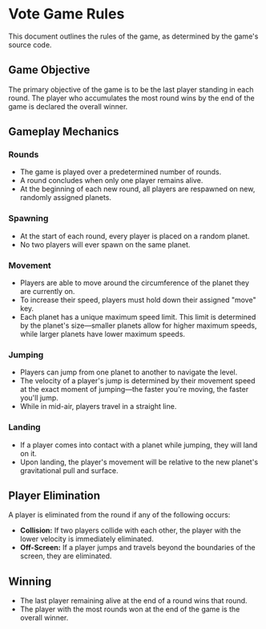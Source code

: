 # Vote Game Rules

This document outlines the rules of the game, as determined by the game's source code.

## Game Objective

The primary objective of the game is to be the last player standing in each round. The player who accumulates the most round wins by the end of the game is declared the overall winner.

## Gameplay Mechanics

### Rounds

- The game is played over a predetermined number of rounds.
- A round concludes when only one player remains alive.
- At the beginning of each new round, all players are respawned on new, randomly assigned planets.

### Spawning

- At the start of each round, every player is placed on a random planet.
- No two players will ever spawn on the same planet.

### Movement

- Players are able to move around the circumference of the planet they are currently on.
- To increase their speed, players must hold down their assigned "move" key.
- Each planet has a unique maximum speed limit. This limit is determined by the planet's size—smaller planets allow for higher maximum speeds, while larger planets have lower maximum speeds.

### Jumping

- Players can jump from one planet to another to navigate the level.
- The velocity of a player's jump is determined by their movement speed at the exact moment of jumping—the faster you're moving, the faster you'll jump.
- While in mid-air, players travel in a straight line.

### Landing

- If a player comes into contact with a planet while jumping, they will land on it.
- Upon landing, the player's movement will be relative to the new planet's gravitational pull and surface.

## Player Elimination

A player is eliminated from the round if any of the following occurs:

- **Collision:** If two players collide with each other, the player with the lower velocity is immediately eliminated.
- **Off-Screen:** If a player jumps and travels beyond the boundaries of the screen, they are eliminated.

## Winning

- The last player remaining alive at the end of a round wins that round.
- The player with the most rounds won at the end of the game is the overall winner.
